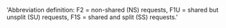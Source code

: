 'Abbreviation definition: F2 = non-shared (NS) requests, F1U = shared but unsplit (SU) requests, F1S = shared and split (SS) requests.'
